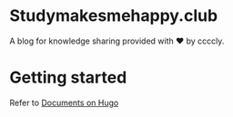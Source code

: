 # Studymakesmehappy.club

A blog for knowledge sharing provided with ❤ by ccccly.

# Getting started

Refer to [Documents on Hugo](http://gohugo.io/getting-started/quick-start/)
